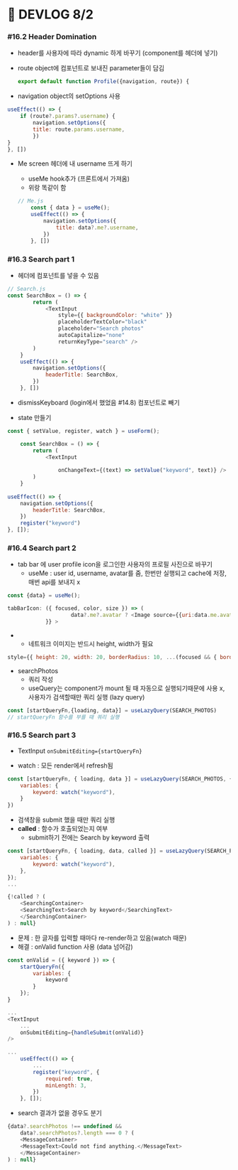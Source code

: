 # 🍉 DEVLOG 8/2



### #16.2  Header Domination

- header를 사용자에 따라 dynamic 하게 바꾸기 (component를 헤더에 넣기)

- route object에 컴포넌트로 보내진 parameter들이 담김

  ```js
  export default function Profile({navigation, route}) {
  ```

- navigation object의 setOptions 사용

```js
useEffect(() => {
    if (route?.params?.username) {
        navigation.setOptions({
        title: route.params.username,
        })
}
}, [])
```



- Me screen 헤더에 내 username 뜨게 하기

  - useMe hook추가 (프론트에서 가져옴)
  - 위랑 똑같이 함

  ```js
  // Me.js
      const { data } = useMe();
      useEffect(() => {
          navigation.setOptions({
              title: data?.me?.username,
          })
      }, [])
  ```



### #16.3 Search part 1

- 헤더에 컴포넌트를 넣을 수 있음

```js
// Search.js
const SearchBox = () => {
        return (
            <TextInput
                style={{ backgroundColor: "white" }}
                placeholderTextColor="black"
                placeholder="Search photos"
                autoCapitalize="none"
                returnKeyType="search" />
        )
    }
    useEffect(() => {
        navigation.setOptions({
            headerTitle: SearchBox,
        })
    }, [])
```

- dismissKeyboard (login에서 했었음 #14.8) 컴포넌트로 빼기

 

- state 만들기

```js
const { setValue, register, watch } = useForm();

    const SearchBox = () => {
        return (
            <TextInput
	
                onChangeText={(text) => setValue("keyword", text)} />
        )
    }
    
useEffect(() => {
    navigation.setOptions({
        headerTitle: SearchBox,
    })
    register("keyword")
}, []);
```



### #16.4 Search part 2

- tab bar 에 user profile icon을 로그인한 사용자의 프로필 사진으로 바꾸기
  - useMe : user id, username, avatar를 줌, 한번만 실행되고 cache에 저장, 매번 api를 보내지 x 

```js
const {data} = useMe();

tabBarIcon: ({ focused, color, size }) => (
                    data?.me?.avatar ? <Image source={{uri:data.me.avatar}}/> : <TabIcon iconName={"person"} color={color} focused={focused} />)
            }} >
```

- - 네트워크 이미지는 반드시 height, width가 필요

```js
style={{ height: 20, width: 20, borderRadius: 10, ...(focused && { borderColor: "white", borderWidth: 2 }) }}
```



- searchPhotos
  - 쿼리 작성
  - useQuery는 component가 mount 될 때 자동으로 실행되기때문에 사용 x, 사용자가 검색할때만 쿼리 실행 (lazy query)

```js
const [startQueryFn,{loading, data}] = useLazyQuery(SEARCH_PHOTOS)
// startQueryFn 함수를 부를 때 쿼리 실행
```



### #16.5 Search part 3

- TextInput `onSubmitEditing={startQueryFn}`

- watch : 모든 render에서 refresh됨

```js
const [startQueryFn, { loading, data }] = useLazyQuery(SEARCH_PHOTOS, {
    variables: {
        keyword: watch("keyword"),
    }
})
```

- 검색창을 submit 했을 때만 쿼리 실행
- **called** : 함수가 호출되었는지 여부 
  -  submit하기 전에는 Search by keyword 출력

```js
const [startQueryFn, { loading, data, called }] = useLazyQuery(SEARCH_PHOTOS, {
    variables: {
        keyword: watch("keyword"),
    },
});
...

{!called ? (
    <SearchingContainer>
    <SearchingText>Search by keyword</SearchingText>
    </SearchingContainer>
) : null}
```

- 문제 : 한 글자를 입력할 때마다 re-render하고 있음(watch 때문)
- 해결 : onValid function 사용 (data 넘어감)

```js
const onValid = ({ keyword }) => {
    startQueryFn({
        variables: {
            keyword
        }
    });
}

...
<TextInput
	...
	onSubmitEditing={handleSubmit(onValid)}
/>
                     
...
    useEffect(() => {
        ...
        register("keyword", {
            required: true,
            minLength: 3,
        })
    }, []);
```

- search 결과가 없을 경우도 분기

```js
{data?.searchPhotos !== undefined && 
    data?.searchPhotos?.length === 0 ? (
    <MessageContainer>
    <MessageText>Could not find anything.</MessageText>
    </MessageContainer>
) : null}
```

